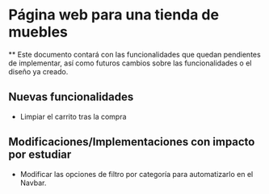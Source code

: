 # Página web para una tienda de muebles

** Este documento contará con las funcionalidades que quedan pendientes de implementar, así como futuros cambios sobre las funcionalidades o el diseño ya creado.

## Nuevas funcionalidades
* Limpiar el carrito tras la compra

## Modificaciones/Implementaciones con impacto por estudiar
* Modificar las opciones de filtro por categoría para automatizarlo en el Navbar.
